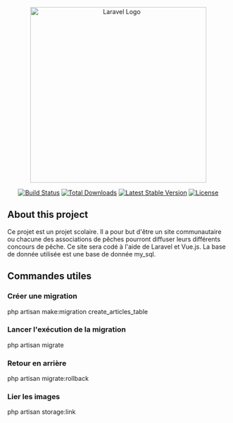 <p align="center"><a href="https://laravel.com" target="_blank"><img src="https://raw.githubusercontent.com/laravel/art/master/logo-lockup/5%20SVG/2%20CMYK/1%20Full%20Color/laravel-logolockup-cmyk-red.svg" width="400" alt="Laravel Logo"></a></p>

<p align="center">
<a href="https://github.com/laravel/framework/actions"><img src="https://github.com/laravel/framework/workflows/tests/badge.svg" alt="Build Status"></a>
<a href="https://packagist.org/packages/laravel/framework"><img src="https://img.shields.io/packagist/dt/laravel/framework" alt="Total Downloads"></a>
<a href="https://packagist.org/packages/laravel/framework"><img src="https://img.shields.io/packagist/v/laravel/framework" alt="Latest Stable Version"></a>
<a href="https://packagist.org/packages/laravel/framework"><img src="https://img.shields.io/packagist/l/laravel/framework" alt="License"></a>
</p>

## About this project

Ce projet est un projet scolaire. Il a pour but d'être un site communautaire ou chacune des associations de pêches pourront diffuser leurs différents concours de pêche. Ce site sera codé à l'aide de Laravel et Vue.js. La base de donnée utilisée est une base de donnée my_sql.


## Commandes utiles

### Créer une migration 

php artisan make:migration create_articles_table


### Lancer l'exécution de la migration

php artisan migrate

### Retour en arrière

php artisan migrate:rollback

### Lier les images 

php artisan storage:link



